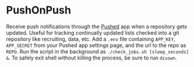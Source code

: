 # PushOnPush
Receive push notifications through the [Pushed](http://pushed.co) app when a repository gets updated. Useful for tracking continually updated lists checked into a git repository like recruiting, data, etc.
Add a `.env` file containing `APP_KEY`, `APP_SECRET` from your Pushed app settings page, and the url to the repo as `REPO`. Run the script in the background as `./check_jobs.sh [sleep_seconds] &`. To safely exit shell without killing the process, be sure to run `disown`.
